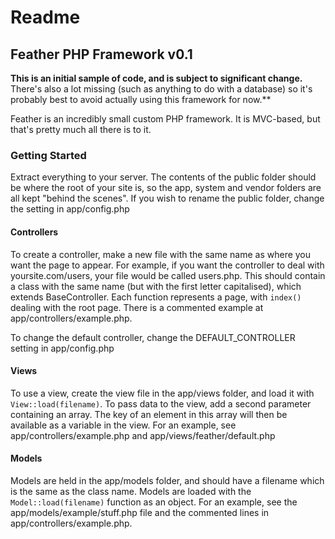 # Readme

## Feather PHP Framework v0.1

**This is an initial sample of code, and is subject to significant change.** There's also a lot missing (such as anything to do with a database) so it's probably best to avoid actually using this framework for now.**

Feather is an incredibly small custom PHP framework. It is MVC-based, but that's pretty much all there is to it.

### Getting Started

Extract everything to your server. The contents of the public folder should be where the root of your site is, so the app, system and vendor folders are all kept "behind the scenes". If you wish to rename the public folder, change the setting in app/config.php

#### Controllers

To create a controller, make a new file with the same name as where you want the page to appear. For example, if you want the controller to deal with yoursite.com/users, your file would be called users.php. This should contain a class with the same name (but with the first letter capitalised), which extends BaseController. Each function represents a page, with ```index()``` dealing with the root page. There is a commented example at app/controllers/example.php.

To change the default controller, change the DEFAULT_CONTROLLER setting in app/config.php

#### Views

To use a view, create the view file in the app/views folder, and load it with ```View::load(filename)```. To pass data to the view, add a second parameter containing an array. The key of an element in this array will then be available as a variable in the view. For an example, see app/controllers/example.php and app/views/feather/default.php

#### Models

Models are held in the app/models folder, and should have a filename which is the same as the class name. Models are loaded with the ```Model::load(filename)``` function as an object. For an example, see the app/models/example/stuff.php file and the commented lines in app/controllers/example.php.